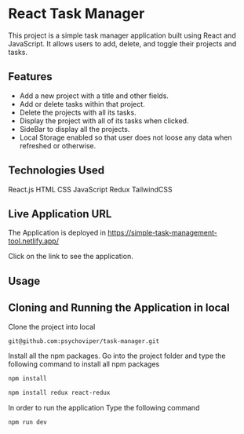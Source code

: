 # React Task Manager

This project is a simple task manager application built using React and JavaScript. It allows users to add, delete, and toggle their projects and tasks.

## Features

- Add a new project with a title and other fields.
- Add or delete tasks within that project.
- Delete the projects with all its tasks.
- Display the project with all of its tasks when clicked.
- SideBar to display all the projects.
- Local Storage enabled so that user does not loose any data when refreshed or otherwise.

## Technologies Used
React.js
HTML
CSS
JavaScript
Redux
TailwindCSS

## Live Application URL

The Application is deployed in https://simple-task-management-tool.netlify.app/

Click on the link to see the application.

## Usage

## Cloning and Running the Application in local

Clone the project into local

```bash
git@github.com:psychoviper/task-manager.git
```

Install all the npm packages. Go into the project folder and type the following command to install all npm packages

```bash
npm install
```

```bash
npm install redux react-redux
```

In order to run the application Type the following command

```bash
npm run dev
```
